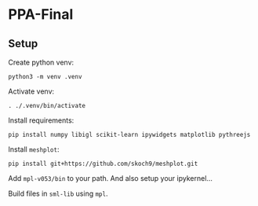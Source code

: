 # PPA-Final
## Setup
Create python venv:
```
python3 -m venv .venv
```

Activate venv:
```
. ./.venv/bin/activate
```

Install requirements:
```
pip install numpy libigl scikit-learn ipywidgets matplotlib pythreejs 
```

Install `meshplot`:
```
pip install git+https://github.com/skoch9/meshplot.git
```

Add `mpl-v053/bin` to your path.
And also setup your ipykernel...


Build files in `sml-lib` using `mpl`.